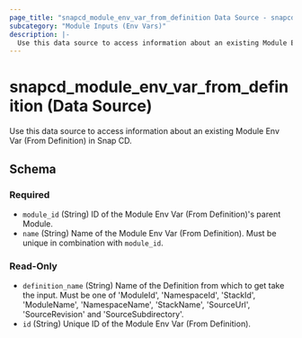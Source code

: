 ```yaml
---
page_title: "snapcd_module_env_var_from_definition Data Source - snapcd"
subcategory: "Module Inputs (Env Vars)"
description: |-
  Use this data source to access information about an existing Module Env Var (From Definition) in Snap CD.
---
```


# snapcd_module_env_var_from_definition (Data Source)

Use this data source to access information about an existing Module Env Var (From Definition) in Snap CD.




<!-- schema generated by tfplugindocs -->
## Schema

### Required

- `module_id` (String) ID of the Module Env Var (From Definition)'s parent Module.
- `name` (String) Name of the Module Env Var (From Definition).  Must be unique in combination with `module_id`.

### Read-Only

- `definition_name` (String) Name of the Definition from which to get take the input. Must be one of 'ModuleId', 'NamespaceId', 'StackId', 'ModuleName', 'NamespaceName', 'StackName', 'SourceUrl', 'SourceRevision' and 'SourceSubdirectory'.
- `id` (String) Unique ID of the Module Env Var (From Definition).
